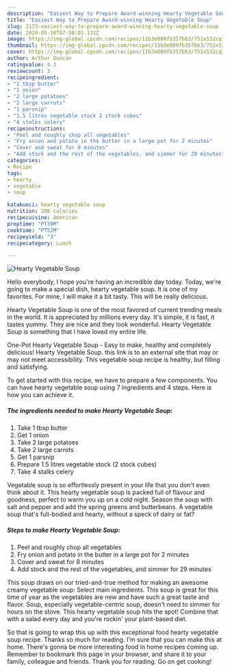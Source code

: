 ```yaml
---
description: "Easiest Way to Prepare Award-winning Hearty Vegetable Soup"
title: "Easiest Way to Prepare Award-winning Hearty Vegetable Soup"
slug: 2173-easiest-way-to-prepare-award-winning-hearty-vegetable-soup
date: 2020-05-10T07:50:01.131Z
image: https://img-global.cpcdn.com/recipes/11b3e089fb357bb3/751x532cq70/hearty-vegetable-soup-recipe-main-photo.jpg
thumbnail: https://img-global.cpcdn.com/recipes/11b3e089fb357bb3/751x532cq70/hearty-vegetable-soup-recipe-main-photo.jpg
cover: https://img-global.cpcdn.com/recipes/11b3e089fb357bb3/751x532cq70/hearty-vegetable-soup-recipe-main-photo.jpg
author: Arthur Duncan
ratingvalue: 4.3
reviewcount: 3
recipeingredient:
- "1 tbsp butter"
- "1 onion"
- "2 large potatoes"
- "2 large carrots"
- "1 parsnip"
- "1.5 litres vegetable stock 2 stock cubes"
- "4 stalks celery"
recipeinstructions:
- "Peel and roughly chop all vegetables"
- "Fry onion and potato in the butter in a large pot for 2 minutes"
- "Cover and sweat for 8 minutes"
- "Add stock and the rest of the vegetables, and simmer for 29 minutes"
categories:
- Recipe
tags:
- hearty
- vegetable
- soup

katakunci: hearty vegetable soup 
nutrition: 208 calories
recipecuisine: American
preptime: "PT39M"
cooktime: "PT52M"
recipeyield: "3"
recipecategory: Lunch

---
```



![Hearty Vegetable Soup](https://img-global.cpcdn.com/recipes/11b3e089fb357bb3/751x532cq70/hearty-vegetable-soup-recipe-main-photo.jpg)

Hello everybody, I hope you're having an incredible day today. Today, we're going to make a special dish, hearty vegetable soup. It is one of my favorites. For mine, I will make it a bit tasty. This will be really delicious.

Hearty Vegetable Soup is one of the most favored of current trending meals in the world. It is appreciated by millions every day. It's simple, it is fast, it tastes yummy. They are nice and they look wonderful. Hearty Vegetable Soup is something that I have loved my entire life.

One-Pot Hearty Vegetable Soup - Easy to make, healthy and completely delicious! Hearty Vegetable Soup. this link is to an external site that may or may not meet accessibility. This vegetable soup recipe is healthy, but filling and satisfying.


To get started with this recipe, we have to prepare a few components. You can have hearty vegetable soup using 7 ingredients and 4 steps. Here is how you can achieve it.

<!--inarticleads1-->

##### The ingredients needed to make Hearty Vegetable Soup:

1. Take 1 tbsp butter
1. Get 1 onion
1. Take 2 large potatoes
1. Take 2 large carrots
1. Get 1 parsnip
1. Prepare 1.5 litres vegetable stock (2 stock cubes)
1. Take 4 stalks celery


Vegetable soup is so effortlessly present in your life that you don&#39;t even think about it. This hearty vegetable soup is packed full of flavour and goodness, perfect to warm you up on a cold night. Season the soup with salt and pepper and add the spring greens and butterbeans. A vegetable soup that&#39;s full-bodied and hearty, without a speck of dairy or fat? 

<!--inarticleads2-->

##### Steps to make Hearty Vegetable Soup:

1. Peel and roughly chop all vegetables
1. Fry onion and potato in the butter in a large pot for 2 minutes
1. Cover and sweat for 8 minutes
1. Add stock and the rest of the vegetables, and simmer for 29 minutes


This soup draws on our tried-and-true method for making an awesome creamy vegetable soup: Select main ingredients. This soup is great for this time of year as the vegetables are new and have such a great taste and flavor. Soup, especially vegetable-centric soup, doesn&#39;t need to simmer for hours on the stove. This hearty vegetable soup hits the spot! Combine that with a salad every day and you&#39;re rockin&#39; your plant-based diet. 

So that is going to wrap this up with this exceptional food hearty vegetable soup recipe. Thanks so much for reading. I'm sure that you can make this at home. There's gonna be more interesting food in home recipes coming up. Remember to bookmark this page in your browser, and share it to your family, colleague and friends. Thank you for reading. Go on get cooking!
